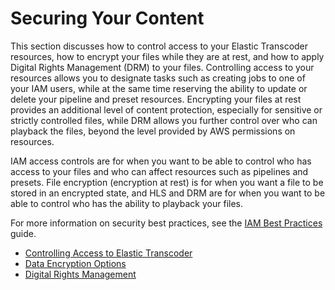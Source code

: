 # Securing Your Content<a name="security"></a>

This section discusses how to control access to your Elastic Transcoder resources, how to encrypt your files while they are at rest, and how to apply Digital Rights Management \(DRM\) to your files\. Controlling access to your resources allows you to designate tasks such as creating jobs to one of your IAM users, while at the same time reserving the ability to update or delete your pipeline and preset resources\. Encrypting your files at rest provides an additional level of content protection, especially for sensitive or strictly controlled files, while DRM allows you further control over who can playback the files, beyond the level provided by AWS permissions on resources\.

IAM access controls are for when you want to be able to control who has access to your files and who can affect resources such as pipelines and presets\. File encryption \(encryption at rest\) is for when you want a file to be stored in an encrypted state, and HLS and DRM are for when you want to be able to control who has the ability to playback your files\.

For more information on security best practices, see the [IAM Best Practices](http://docs.aws.amazon.com/IAM/latest/UserGuide/IAMBestPractices.html) guide\.


+ [Controlling Access to Elastic Transcoder](access-control.md)
+ [Data Encryption Options](encryption.md)
+ [Digital Rights Management](drm.md)